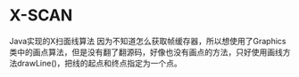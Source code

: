 # X-SCAN
Java实现的X扫面线算法
因为不知道怎么获取帧缓存器，所以想使用了Graphics类中的画点算法，但是没有翻了翻源码，好像也没有画点的方法，只好使用画线方法drawLine()，把线的起点和终点指定为一个点。
